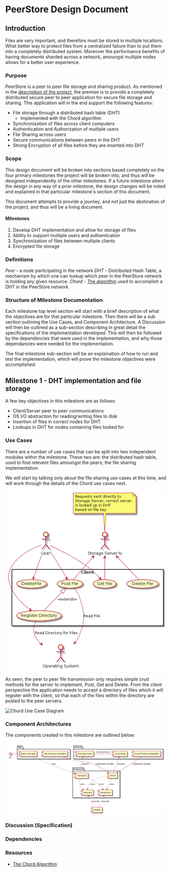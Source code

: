 # PeerStore Design Document

## Introduction

Files are very important, and therefore must be stored in multiple locations.
What better way to protect files from a centralized failure than to put them
into a completely distributed system.  Moreover the performance benefits of
having documents sharded across a network, amoungst multiple nodes allows for
a better user experience.

### Purpose

PeerStore is a peer to peer file storage and sharing product.  As mentioned in
the [description of the project](../../README.md), the premise is to provide a
completely distributed secure peer to peer application for secure file storage
and sharing.  This application will in the end support the following features:

* File storage through a distributed hash table (DHT)
  * Implemented with the Chord algorithm
* Synchronization of files across client computers
* Authentication and Authorization of multiple users
* File Sharing across users
* Secure communications between peers in the DHT
* Strong Encryption of all files before they are inserted into DHT

### Scope

This design document will be broken into sections based completely on the four
primary milestones the project will be broken into, and thus will be designed
independently of the other milestones.  If a future milestone alters the design
in any way of a prior milestone, the design changes will be noted and explained
in that particular milestone's section of this document.

This document attempts to provide a journey, and not just the destination of
the project, and thus will be a living document.

#### Milestones

1. Develop DHT implementation and allow for storage of files
2. Ability to support multiple users and authentication
3. Synchronization of files between multiple clients
4. Encrypted file storage


### Definitions

*Peer* - a node participating in the network
*DHT* - Distributed Hash Table; a mechanism by which one can lookup which peer
in the PeerStore network is holding any given resource.
*Chord* - [The algorithm](../chord_sigcomm.pdf) used to accomplish a DHT in the
PeerStore network

### Structure of Milestone Documentation

Each milestone top level section will start with a brief description of what
the objectives are for that particular milestone.  Then there will be a sub
section outlining the Use Cases, and Component Architecture.  A Discussion will
then be outlined as a sub-section describing in great detail the specifications
of the implementation developed.  This will then be followed by the dependencies
that were used in the implementation, and why those dependancies were needed for
the implementation.

The final milestone sub-section will be an explaination of how to run and test
the implementation, which will prove the milestone objectives were
accomplished.

## Milestone 1 - DHT implementation and file storage

A few key objectives in this milestone are as follows:

 * Client/Server peer to peer communications
 * OS I/O abstraction for reading/writing files to disk
 * Insertion of files in correct nodes for DHT
 * Lookups in DHT for nodes containing files looked for

### Use Cases

There are a number of use cases that can be split into two independent modules
within the milestone.  These two are: the distributed hash table, used to find
relevent files amoungst the peers; the file sharing implementation.

We will start by talking only about the file sharing use cases at this time,
and will work through the details of the Chord use cases next.

![File Sharing Use Case Diagram Client/Server](./Milestone1-FileUseCaseDiagram.png)

As seen, the peer to peer file transmission only requires simple crud methods
for the server to implement, Post, Get and Delete.  From the client perspective
the application needs to accept a directory of files which it will register with
the client, so that each of the files within the directory are posted to the
peer servers.

![Chord Use Case Diagram](./Milestone1-ChordUseCaseDiagram.png)


### Component Architectures

The components created in this milestone are outlined below:

![Milestone 1 Component Diagram](./Milestone1-ComponentDiagram.png)

### Discussion (Specification)

###


### Dependencies



### Resources

 - [The Chord Algorithm](../chord_sigcomm.pdf)

